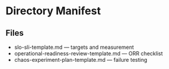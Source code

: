 # Directory Manifest

## Files
- slo-sli-template.md — targets and measurement
- operational-readiness-review-template.md — ORR checklist
- chaos-experiment-plan-template.md — failure testing

